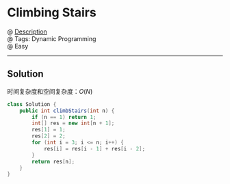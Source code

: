 # Climbing Stairs
@ [Description](https://leetcode.com/problems/climbing-stairs/)  
@ Tags: Dynamic Programming          
@ Easy

------------------
## Solution
时间复杂度和空间复杂度：$O(N)$  
```java
class Solution {
    public int climbStairs(int n) {
        if (n == 1) return 1;
        int[] res = new int[n + 1];
        res[1] = 1;
        res[2] = 2;
        for (int i = 3; i <= n; i++) {
            res[i] = res[i - 1] + res[i - 2];
        }
        return res[n];
    }
}
```
